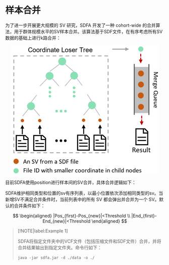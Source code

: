 # 样本合并

为了进一步开展更大规模的 SV 研究，SDFA 开发了一种 cohort-wide 的合并算法，用于群体规模水平的SV样本合并。该算法基于SDF文件，在有序考虑所有SV数据的基础上进行k路合并：

<div style="text-align: center;">
    <img src="./assets/image-20250512102616137.png" alt="image-20250511120941111" style="zoom:50%;" />
</div>

目前SDFA使用position进行样本间的SV合并，具体合并逻辑如下：

SDFA维护相同类型和位置的sv有序列表，以最小位置依次添加相同类型的sv。当新增SV不满足合并条件时，当前列表中的所有 SV 都会弹出并合并为一个 SV。默认的合并条件如下：

$$
\begin{aligned}
|Pos_{first}-Pos_{new}|<Threshold \\ |End_{first}-End_{new}|<Threshold
\end{aligned}
$$

> [!NOTE|label:Example 1]
>
> SDFA将指定文件夹中的VCF文件（包括压缩文件和SDF文件）合并，并将合并结果输出到指定文件夹。命令行如下：
>
> ``` shell
> java -jar sdfa.jar -d ./data -o ./
> ```